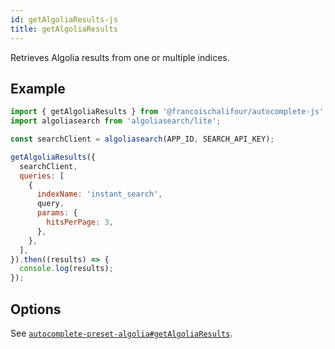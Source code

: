 ```yaml
---
id: getAlgoliaResults-js
title: getAlgoliaResults
---
```


Retrieves Algolia results from one or multiple indices.

## Example

```js
import { getAlgoliaResults } from '@francoischalifour/autocomplete-js';
import algoliasearch from 'algoliasearch/lite';

const searchClient = algoliasearch(APP_ID, SEARCH_API_KEY);

getAlgoliaResults({
  searchClient,
  queries: [
    {
      indexName: 'instant_search',
      query,
      params: {
        hitsPerPage: 3,
      },
    },
  ],
}).then((results) => {
  console.log(results);
});
```

## Options

See [`autocomplete-preset-algolia#getAlgoliaResults`](getAlgoliaResults#options).
